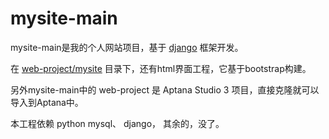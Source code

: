 mysite-main
===========
mysite-main是我的个人网站项目，基于 [django](https://www.djangoproject.com/) 框架开发。

在 [web-project/mysite](https://github.com/lpgray/mysite-main/tree/master/web-project/mysite) 目录下，还有html界面工程，它基于bootstrap构建。

另外mysite-main中的 web-project 是 Aptana Studio 3 项目，直接克隆就可以导入到Aptana中。

本工程依赖 python mysql、 django， 其余的，没了。
